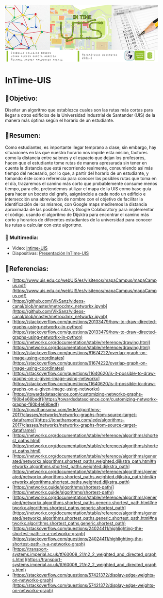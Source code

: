 ![Image text](https://github.com/IC-03/InTime-UIS/blob/main/Banner-MD-Final.jpg)
# InTime-UIS

## 📌Objetivo:

Diseñar un algoritmo que establezca cuales son las rutas más cortas para llegar a otros edificios de la Universidad Industrial de Santander (UIS) de la manera más óptima según el horario de un estudiante.

## 📌Resumen:

Como estudiantes, es importante llegar temprano a clase, sin embargo, hay situaciones en las que nuestro horario nos impide esta misión, factores como la distancia entre salones y el espacio que dejan los profesores, hacen que el estudiante tome rutas de manera apresurada sin tener en cuenta la distancia que está recorriendo realmente, consumiendo así más tiempo del necesario, por lo que, a partir del horario de un estudiante, y tomando éste como referencia para conocer las posibles rutas que toma en el día, trazaremos el camino más corto que probablemente consume menos tiempo, para ello, pretendemos utilizar el mapa de la UIS como base guía para hacer un boceto del grafo, asignándole a cada nodo un edificio e intersección una abreviación de nombre con el objetivo de facilitar la identificación de los mismos, con Google maps mediremos la distancia aproximada de las posibles rutas y Google Colaboratory para implementar el código, usando el algoritmo de Dijsktra para encontrar el camino más corto y horarios de diferentes estudiantes de la universidad para conocer las rutas a calcular con este algoritmo.

### 📌 Multimedia:
- Video: [Intime-UIS](https://drive.google.com/file/d/1vWnw-nIVrzGQKXAuXR8vOpO1OIiLStyF/view?usp=sharing)
- Diapositivas: [Presentación InTime-UIS](https://github.com/IC-03/InTime-UIS/blob/main/InTimeUIS-Presentaci%C3%B3n.pdf)


## 📌Referencias:

- [https://www.uis.edu.co/webUIS/es/visitenos/mapaCampus/mapaCampus.pdf](https://www.uis.edu.co/webUIS/es/visitenos/mapaCampus/mapaCampus.pdf)
- [https://github.com/VikSanz/videos-canal/blob/master/metrocdmx_networkx.ipynb](https://github.com/VikSanz/videos-canal/blob/master/metrocdmx_networkx.ipynb)
- [https://stackoverflow.com/questions/20133479/how-to-draw-directed-graphs-using-networkx-in-python](https://stackoverflow.com/questions/20133479/how-to-draw-directed-graphs-using-networkx-in-python)
- [https://networkx.org/documentation/stable/reference/drawing.html](https://networkx.org/documentation/stable/reference/drawing.html)
- [https://stackoverflow.com/questions/61674222/overlap-graph-on-image-using-coordinates](https://stackoverflow.com/questions/61674222/overlap-graph-on-image-using-coordinates)
- [https://stackoverflow.com/questions/11640620/is-it-possible-to-draw-graphs-on-a-given-image-using-networkx](https://stackoverflow.com/questions/11640620/is-it-possible-to-draw-graphs-on-a-given-image-using-networkx)
- [https://towardsdatascience.com/customizing-networkx-graphs-f80b4e69bedf](https://towardsdatascience.com/customizing-networkx-graphs-f80b4e69bedf)
- [https://jonathansoma.com/lede/algorithms-2017/classes/networks/networkx-graphs-from-source-target-dataframe/](https://jonathansoma.com/lede/algorithms-2017/classes/networks/networkx-graphs-from-source-target-dataframe/)
- [https://networkx.org/documentation/stable/reference/algorithms/shortest_paths.html](https://networkx.org/documentation/stable/reference/algorithms/shortest_paths.html)
- [https://networkx.org/documentation/stable/reference/algorithms/generated/networkx.algorithms.shortest_paths.weighted.dijkstra_path.html#networkx.algorithms.shortest_paths.weighted.dijkstra_path](https://networkx.org/documentation/stable/reference/algorithms/generated/networkx.algorithms.shortest_paths.weighted.dijkstra_path.html#networkx.algorithms.shortest_paths.weighted.dijkstra_path)
- [https://networkx.guide/algorithms/shortest-path/](https://networkx.guide/algorithms/shortest-path/)
- [https://networkx.org/documentation/stable/reference/algorithms/generated/networkx.algorithms.shortest_paths.generic.shortest_path.html#networkx.algorithms.shortest_paths.generic.shortest_path](https://networkx.org/documentation/stable/reference/algorithms/generated/networkx.algorithms.shortest_paths.generic.shortest_path.html#networkx.algorithms.shortest_paths.generic.shortest_path)
- [https://stackoverflow.com/questions/24024411/highlighting-the-shortest-path-in-a-networkx-graph](https://stackoverflow.com/questions/24024411/highlighting-the-shortest-path-in-a-networkx-graph)
- [https://transport-systems.imperial.ac.uk/tf/60008_21/n2_2_weighted_and_directed_graphs.html](https://transport-systems.imperial.ac.uk/tf/60008_21/n2_2_weighted_and_directed_graphs.html)
- [https://stackoverflow.com/questions/57421372/display-edge-weights-on-networkx-graph](https://stackoverflow.com/questions/57421372/display-edge-weights-on-networkx-graph)
